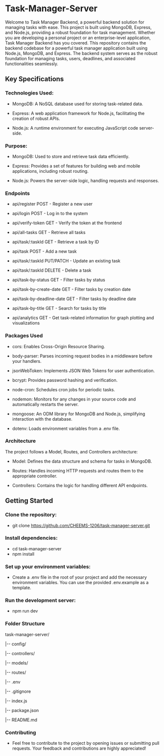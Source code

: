 # Task-Manager-Server
Welcome to Task Manager Backend, a powerful backend solution for managing tasks with ease. This project is built using MongoDB, Express, and Node.js, providing a robust foundation for task management. Whether you are developing a personal project or an enterprise-level application, Task Manager Backend has you covered. This repository contains the backend codebase for a powerful task manager application built using Node.js, MongoDB, and Express. The backend system serves as the robust foundation for managing tasks, users, deadlines, and associated functionalities seamlessly.

## Key Specifications
### Technologies Used:
- MongoDB: A NoSQL database used for storing task-related data.

- Express: A web application framework for Node.js, facilitating the creation of robust APIs.

- Node.js: A runtime environment for executing JavaScript code server-side.

### Purpose:
- MongoDB: Used to store and retrieve task data efficiently.

- Express: Provides a set of features for building web and mobile applications, including robust routing.

- Node.js: Powers the server-side logic, handling requests and responses.

### Endpoints
- api/register POST - Register a new user

- api/login POST - Log in to the system

- api/verify-token GET - Verify the token at the frontend

- api/all-tasks GET - Retrieve all tasks

- api/task/:taskId GET - Retrieve a task by ID

- api/task POST - Add a new task

- api/task/:taskId PUT/PATCH - Update an existing task

- api/task/:taskId DELETE - Delete a task

- api/task-by-status GET - Filter tasks by status

- api/task-by-create-date GET - Filter tasks by creation date

- api/task-by-deadline-date GET - Filter tasks by deadline date

- api/task-by-title GET - Search for tasks by title

- api/analytics GET - Get task-related information for graph plotting and visualizations

### Packages Used
- cors: Enables Cross-Origin Resource Sharing.

- body-parser: Parses incoming request bodies in a middleware before your handlers.

- jsonWebToken: Implements JSON Web Tokens for user authentication.

- bcrypt: Provides password hashing and verification.

- node-cron: Schedules cron jobs for periodic tasks.

- nodemon: Monitors for any changes in your source code and automatically restarts the server.

- mongoose: An ODM library for MongoDB and Node.js, simplifying interaction with the database.

- dotenv: Loads environment variables from a .env file.

### Architecture
The project follows a Model, Routes, and Controllers architecture:

- Model: Defines the data structure and schema for tasks in MongoDB.

- Routes: Handles incoming HTTP requests and routes them to the appropriate controller.

- Controllers: Contains the logic for handling different API endpoints.

## Getting Started
### Clone the repository:

+ git clone https://github.com/CHEEMS-1206/task-manager-server.git
  
### Install dependencies:

+ cd task-manager-server
+ npm install
  
### Set up your environment variables:

- Create a .env file in the root of your project and add the necessary environment variables. You can use the provided .env.example as a template.

### Run the development server:

+ npm run dev
 
### Folder Structure

task-manager-server/

|-- config/
  
|-- controllers/

|-- models/

|-- routes/

|-- .env

|-- .gitignore

|-- index.js

|-- package.json

|-- README.md

### Contributing
- Feel free to contribute to the project by opening issues or submitting pull requests. Your feedback and contributions are highly appreciated!
